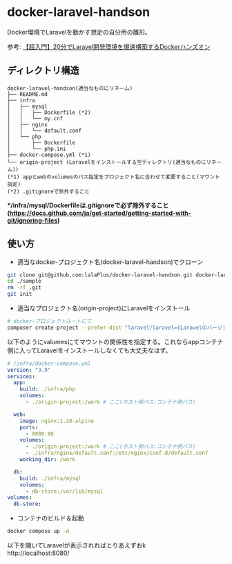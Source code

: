 # docker-laravel-handson

Docker環境でLaravelを動かす想定の自分用の雛形。

参考: [【超入門】20分でLaravel開発環境を爆速構築するDockerハンズオン](https://qiita.com/ucan-lab/items/56c9dc3cf2e6762672f4)

## ディレクトリ構造
```
docker-laravel-handson(適当なものにリネーム)
├── README.md
├── infra
│   ├── mysql
│   │   ├── Dockerfile (*2)
│   │   └── my.cnf
│   ├── nginx
│   │   └── default.conf
│   └── php
│       ├── Dockerfile
│       └── php.ini
├── docker-compose.yml (*1)
└── origin-project (Laravelをインストールする空ディレクトリ(適当なものにリネーム))
(*1) appとwebのvolumesのパス指定をプロジェクト名に合わせて変更すること(マウント指定)
(*2) .gitignoreで除外すること
```
**\*/infra/mysql/Dockerfileは.gitignoreで必ず除外すること(https://docs.github.com/ja/get-started/getting-started-with-git/ignoring-files)**

## 使い方
- 適当なdocker-プロジェクト名(docker-laravel-handson)でクローン
```bash
git clone git@github.com:lalaPlus/docker-laravel-handson.git docker-laravel-handson
cd ./sample
rm -rf .git
git init
```
- 適当なプロジェクト名(origin-project)にLaravelをインストール
```bash
# docker-プロジェクトルートにて
composer create-project --prefer-dist "laravel/laravel={Laravelのバージョン番号を指定}" ./origin-project
```
以下のようにvalumesにてマウントの関係性を指定する。これならappコンテナ側に入ってLaravelをインストールしなくても大丈夫なはず。
```yml
# /infra/docker-compose.yml
version: "3.9"
services:
  app:
    build: ./infra/php
    volumes:
      - ./origin-project:/work # ここ(ホスト側パス:コンテナ側パス)

  web:
    image: nginx:1.20-alpine
    ports:
      - 8080:80
    volumes:
      - ./origin-project:/work # ここ(ホスト側パス:コンテナ側パス)
      - ./infra/nginx/default.conf:/etc/nginx/conf.d/default.conf
    working_dir: /work

  db:
    build: ./infra/mysql
    volumes:
      - db-store:/var/lib/mysql
volumes:
  db-store:
```

- コンテナのビルド＆起動
```bash
docker compose up -d
```

以下を開いてLaravelが表示されればとりあえずおk <br />
http://localhost:8080/
